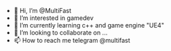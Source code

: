 - 👋 Hi, I’m @MultiFast
- 👀 I’m interested in gamedev
- 🌱 I’m currently learning c++ and game engine "UE4"
- 💞️ I’m looking to collaborate on ...
- 📫 How to reach me telegram @multifast

<!---
MultiFast/MultiFast is a ✨ special ✨ repository because its `README.md` (this file) appears on your GitHub profile.
You can click the Preview link to take a look at your changes.
--->
